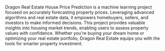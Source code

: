 Dragon Real Estate House Price Prediction is a machine learning project focused on accurately forecasting property prices. 
Leveraging advanced algorithms and real estate data, it empowers homebuyers, sellers, and investors to make informed decisions. 
This project provides valuable insights into housing market trends, enabling users to assess property values with confidence. 
Whether you're buying your dream home or optimizing your real estate portfolio, Dragon Real Estate equips you with the tools for smarter property investment.
